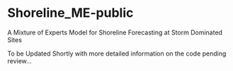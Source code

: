 # Shoreline_ME-public
A Mixture of Experts Model for Shoreline Forecasting at Storm Dominated Sites


To be Updated Shortly with more detailed information on the code pending review...
